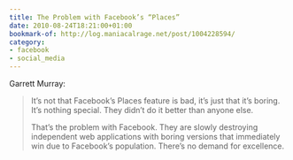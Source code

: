 ```yaml
---
title: The Problem with Facebook’s “Places”
date: 2010-08-24T18:21:00+01:00
bookmark-of: http://log.maniacalrage.net/post/1004228594/
category:
- facebook
- social_media
---
```

Garrett Murray:

> It’s not that Facebook’s Places feature is bad, it’s just that it’s boring. It’s nothing special. They didn’t do it better than anyone else.
>
> That’s the problem with Facebook. They are slowly destroying independent web applications with boring versions that immediately win due to Facebook’s population. There’s no demand for excellence.
